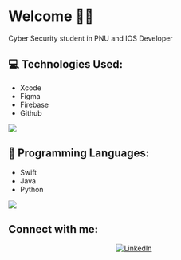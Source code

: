# Welcome 👋🏻
Cyber Security student in PNU and IOS Developer

## 💻 Technologies Used:
- Xcode
- Figma
- Firebase
- Github
 <p align="left">
  <a href="https://skillicons.dev">
    <img src="https://skillicons.dev/icons?i=apple,figma,firebase,git" />
  </a>
</p>

## 🚀 Programming Languages:
- Swift
- Java
- Python
<p align="left">
  <a href="https://skillicons.dev">
    <img src="https://skillicons.dev/icons?i=swift,java,python" />
  </a>
</p>

## Connect with me:
<p align="center">
  <a href="(https://www.linkedin.com/in/leen-almejarri-98846928b?utm_source=share&utm_campaign=share_via&utm_content=profile&utm_medium=ios_app))" target="_blank">
    <img src="https://skillicons.dev/icons?i=linkedin" alt="LinkedIn" />
  </a>
</p>
